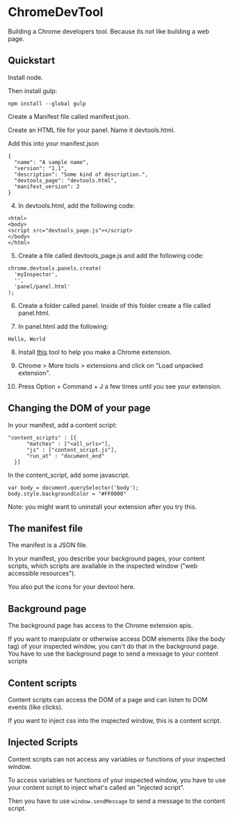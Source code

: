 # ChromeDevTool
Building a Chrome developers tool. Because its not like building a web page.

## Quickstart

Install node.

Then install gulp:

```
npm install --global gulp
```

Create a Manifest file called manifest.json.

Create an HTML file for your panel. Name it devtools.html.

Add this into your manifest.json

```
{
  "name": "A sample name",
  "version": "1.1",
  "description": "Some kind of description.",
  "devtools_page": "devtools.html",
  "manifest_version": 2
}
```

4. In devtools.html, add the following code:

```
<html>
<body>
<script src="devtools_page.js"></script>
</body>
</html>

```

5. Create a file called devtools_page.js and add the following code:

```
chrome.devtools.panels.create(
  'myInspector',
  '',
  'panel/panel.html'
);
```

6. Create a folder called panel. Inside of this folder create a file called panel.html.

7. In panel.html add the following:

```Hello, World```

8. Install [this](https://chrome.google.com/webstore/detail/chrome-apps-extensions-de/ohmmkhmmmpcnpikjeljgnaoabkaalbgc?hl=en) tool to help you make a Chrome extension.

9. Chrome > More tools > extensions and click on "Load unpacked extension".

10. Press Option + Command + J a few times until you see your extension.


## Changing the DOM of your page

In your manifest, add a content script:

```
"content_scripts" : [{
      "matches" : ["<all_urls>"],
      "js" : ["content_script.js"],
      "run_at" : "document_end"
  }]
```

In the content_script, add some javascript.

```
var body = document.querySelector('body');
body.style.backgroundColor = "#FF0000"
```

Note: you might want to uninstall your extension after you try this.





## The manifest file
The manifest is a JSON file.

In your manifest, you describe your background pages, your content scripts, which scripts are available in the inspected window ("web accessible resources").

You also put the icons for your devtool here.


## Background page
The background page has access to the Chrome extension apis. 

If you want to manipulate or otherwise access DOM elements (like the body tag) of your inspected window, you can't do that in the background page. You have to use the background page to send a message to your content scripts

## Content scripts
Content scripts can access the DOM of a page and can listen to DOM events (like clicks).

If you want to inject css into the inspected window, this is a content script.


## Injected Scripts
Content scripts can not access any variables or functions of your inspected window. 

To access variables or functions of your inspected window, you have to use your content script to inject what's called an "injected script". 

Then you have to use ```window.sendMessage``` to send a message to the content script.